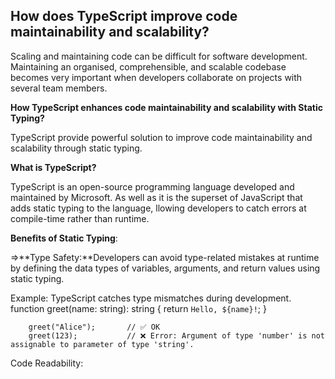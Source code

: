 
## How does TypeScript improve code maintainability and scalability?

Scaling and maintaining code can be difficult for software development. Maintaining an organised, comprehensible, and scalable codebase becomes very important when developers collaborate on projects with several team members.

**How TypeScript enhances code maintainability and scalability with Static Typing?**

TypeScript provide powerful solution to improve code maintainability and scalability through static typing.

**What is TypeScript?**

TypeScript is an open-source programming language developed and maintained by Microsoft. As well as it is the superset of JavaScript that adds static typing to the language, llowing developers to catch errors at compile-time rather than runtime.


**Benefits of Static Typing**:

  =>**Type Safety:**Developers can avoid type-related mistakes at runtime by defining the data types of variables, arguments,  and return values using static typing.

  Example: TypeScript catches type mismatches during development.
        function greet(name: string): string {
           return `Hello, ${name}!`;
          }

        greet("Alice");       // ✅ OK
        greet(123);           // ❌ Error: Argument of type 'number' is not assignable to parameter of type 'string'.



 Code Readability:
